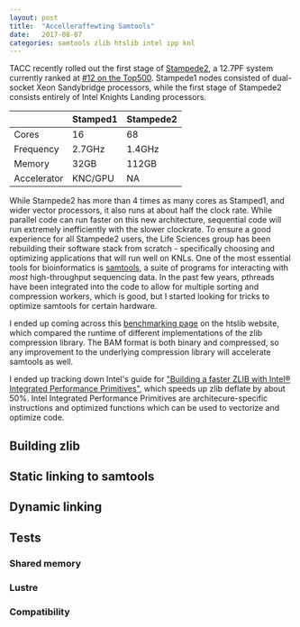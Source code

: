 ```yaml
---
layout: post
title:  "Accelleraffewting Samtools"
date:   2017-08-07
categories: samtools zlib htslib intel ipp knl
---
```


TACC recently rolled out the first stage of [Stampede2](https://www.tacc.utexas.edu/systems/stampede2), a 12.7PF system currently ranked at [#12 on the Top500](https://www.top500.org/system/179045). Stampede1 nodes consisted of dual-socket Xeon Sandybridge processors, while the first stage of Stampede2 consists entirely of Intel Knights Landing processors.

| | Stamped1 | Stampede2 |
|-|--|--|
| Cores | 16 | 68 |
| Frequency | 2.7GHz | 1.4GHz |
| Memory | 32GB | 112GB |
| Accelerator | KNC/GPU | NA |

While Stampede2 has more than 4 times as many cores as Stamped1, and wider vector processors, it also runs at about half the clock rate. While parallel code can run faster on this new architecture, sequential code will run extremely inefficiently with the slower clockrate. To ensure a good experience for all Stampede2 users, the Life Sciences group has been rebuilding their software stack from scratch - specifically choosing and optimizing applications that will run well on KNLs. One of the most essential tools for bioinformatics is [samtools](http://www.htslib.org/), a suite of programs for interacting with *most* high-throughput sequencing data. In the past few years, pthreads have been integrated into the code to allow for multiple sorting and compression workers, which is good, but I started looking for tricks to optimize samtools for certain hardware.

I ended up coming across this [benchmarking page](http://www.htslib.org/) on the htslib website, which compared the runtime of different implementations of the zlib compression library. The BAM format is both binary and compressed, so any improvement to the underlying compression library will accelerate samtools as well.

I ended up tracking down Intel's guide for ["Building a faster ZLIB with Intel® Integrated Performance Primitives"](https://software.intel.com/en-us/articles/how-to-use-zlib-with-intel-ipp-opertimization), which speeds up zlib deflate by about 50%. Intel Integrated Performance Primitives are architecure-specific instructions and optimized functions which can be used to vectorize and optimize code.

## Building zlib

## Static linking to samtools

## Dynamic linking

## Tests

### Shared memory

### Lustre

### Compatibility

